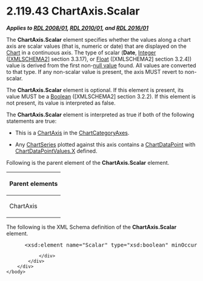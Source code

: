<html dir="LTR" xmlns:mshelp="http://msdn.microsoft.com/mshelp" xmlns:ddue="http://ddue.schemas.microsoft.com/authoring/2003/5" xmlns:xlink="http://www.w3.org/1999/xlink" xmlns:tool="http://www.microsoft.com/tooltip">
    <head>
        <meta http-equiv="Content-Type" content="text/html; CHARSET=utf-8"></meta>
        <meta name="save" content="history"></meta>
        <title>2.119.43 ChartAxis.Scalar</title>
        <xml>
            <mshelp:toctitle title="2.119.43 ChartAxis.Scalar"></mshelp:toctitle>
            <mshelp:rltitle title="[MS-RDL]: ChartAxis.Scalar"></mshelp:rltitle>
            <mshelp:keyword index="A" term="037f0586-1000-4bf5-add3-5a452fba8a39"></mshelp:keyword>
            <mshelp:attr name="DCSext.ContentType" value="open specification"></mshelp:attr>
            <mshelp:attr name="AssetID" value="037f0586-1000-4bf5-add3-5a452fba8a39"></mshelp:attr>
            <mshelp:attr name="TopicType" value="kbRef"></mshelp:attr>
            <mshelp:attr name="DCSext.Title" value="[MS-RDL]: ChartAxis.Scalar" />
        </xml>
    </head>
    <body>
        <div id="header">
            <h1 class="heading">2.119.43 ChartAxis.Scalar</h1>
        </div>
        <div id="mainSection">
            <div id="mainBody">
                <div id="allHistory" class="saveHistory"></div>
                <div id="sectionSection0" class="section" name="collapseableSection">
                    

<p><b><i>Applies to </i></b><a href="1e855f94-4617-47e4-b89e-0856c6cb420f.htm"><b><i>RDL 2008/01</i></b></a><b><i>,
</i></b><a href="3428e690-a348-4ec7-8a6a-8efb42d2cdee.htm"><b><i>RDL 2010/01</i></b></a><b><i>,
and </i></b><a href="52ce3983-2bfc-4e72-9359-42aaf5fe4509.htm"><b><i>RDL 2016/01</i></b></a></p>

<p>The <b>ChartAxis.Scalar</b> element specifies whether the
values along a chart axis are scalar values (that is, numeric or date) that are
displayed on the <a href="b0ab5524-7eb2-47a7-a4d3-230f5c8c5526.htm">Chart</a>
in a continuous axis. The type of scalar (<b>Date</b>, <a href="176fbb59-c3e2-430c-b1bb-37fd15df813e.htm">Integer</a> (<a href="https://go.microsoft.com/fwlink/?LinkId=90610">[XMLSCHEMA2]</a> section
3.3.17), or <a href="c7d0946f-992e-4abc-a304-09b53e030692.htm">Float</a>
([XMLSCHEMA2] section 3.2.4)) value is derived from the first non-<a href="b2482b3f-74ab-4ca8-a9e5-c07955011743.htm#gt_ef0f7888-d6e8-40a8-bef8-543ab9399923">null value</a> found. All
values are converted to that type. If any non-scalar value is present, the axis
MUST revert to non-scalar. </p>

<p>The <b>ChartAxis.Scalar</b> element is optional. If this
element is present, its value MUST be a <a href="4802fa14-3619-43fa-9898-3acab160a24c.htm">Boolean</a> ([XMLSCHEMA2]
section 3.2.2). If this element is not present, its value is interpreted as
false.</p>

<p>The <b>ChartAxis.Scalar</b> element is interpreted as true
if both of the following statements are true:</p>

<ul><li><p><span><span> 
</span></span>This is a <a href="0c19f1cb-ef68-4c28-a2d0-8601b7fd0f32.htm">ChartAxis</a>
in the <a href="21152052-6b5a-4c87-a0af-658005e15c9d.htm">ChartCategoryAxes</a>.</p>

</li><li><p><span><span> 
</span></span>Any <a href="aee11573-3fcf-4365-938b-e6c8ceece6e1.htm">ChartSeries</a>
plotted against this axis contains a <a href="86cf2a9b-4610-4ffe-8fff-16480a7bf6a4.htm">ChartDataPoint</a> with <a href="13c7a96c-da23-4698-ba3f-181da25c5ae5.htm">ChartDataPointValues.X</a>
defined.</p>

</li></ul><p>Following is the parent element of the <b>ChartAxis.Scalar</b>
element.</p>

<table>
 <thead>
  <tr>
   <th>
   <p>Parent elements</p>
   </th>
  </tr>
 </thead>
 <tr>
  <td>
  <p>ChartAxis</p>
  </td>
 </tr>
</table>

<p>The following is the XML Schema definition of the <b>ChartAxis.Scalar</b>
element.</p>

<dl>
<dd>
<div><pre> &lt;xsd:element name=&quot;Scalar&quot; type=&quot;xsd:boolean&quot; minOccurs=&quot;0&quot; /&gt;
</pre></div>
</dd></dl>


                </div>
            </div>
        </div>
    </body>
</html>